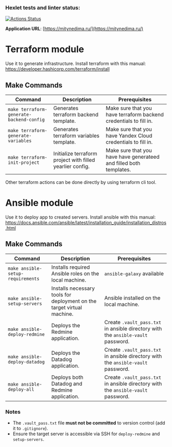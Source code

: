 ### Hexlet tests and linter status:
[![Actions Status](https://github.com/JeyXeon/devops-for-programmers-project-77/actions/workflows/hexlet-check.yml/badge.svg)](https://github.com/JeyXeon/devops-for-programmers-project-77/actions)

**Application URL**: [https://mitynedima.ru/](https://mitynedima.ru/)  

# Terraform module

Use it to generate infrastructure.
Install terraform with this manual: https://developer.hashicorp.com/terraform/install

## Make Commands  

| Command               | Description                                                                 | Prerequisites                              |  
|-----------------------|-----------------------------------------------------------------------------|--------------------------------------------|  
| `make terraform-generate-backend-config` | Generates terraform backend template.                  | Make sure that you have terraform backend credentials to fill in. |  
| `make terraform-generate-variables`  | Generates terraform variables template.                    | Make sure that you have Yandex Cloud credentials to fill in.    | 
| `make terraform-init-project` | Initialize terraform project with filled yearlier config.         | Make sure that you have have generateed and filled both templates. |

Other terraform actions can be done directly by using terraform cli tool.

# Ansible module

Use it to deploy app to created servers.
Install ansible with this manual: https://docs.ansible.com/ansible/latest/installation_guide/installation_distros.html

## Make Commands  

| Command               | Description                                                                 | Prerequisites                              |  
|-----------------------|-----------------------------------------------------------------------------|--------------------------------------------|  
| `make ansible-setup-requirements` | Installs required Ansible roles on the local machine.                  | `ansible-galaxy` available                |  
| `make ansible-setup-servers`  | Installs necessary tools for deployment on the target virtual machine.     | Ansible installed on the local machine.    | 
| `make ansible-deploy-redmine` | Deploys the Redmine application.                                           | Create `.vault_pass.txt` in ansible directory with the `ansible-vault` password. |   
| `make ansible-deploy-datadog` | Deploys the Datadog application.                                           | Create `.vault_pass.txt` in ansible directory with the `ansible-vault` password. |
| `make ansible-deploy-all` | Deploys both Datadog and Redmine application.                                  | Create `.vault_pass.txt` in ansible directory with the `ansible-vault` password. |

### Notes  
- The `.vault_pass.txt` file **must not be committed** to version control (add it to `.gitignore`).  
- Ensure the target server is accessible via SSH for `deploy-redmine` and `setup-servers`.
